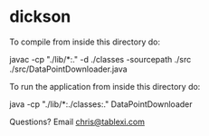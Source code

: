 # dickson

To compile from inside this directory do:

javac -cp "./lib/*:." -d ./classes -sourcepath ./src ./src/DataPointDownloader.java

To run the application from inside this directory do:

java -cp "./lib/*:./classes:." DataPointDownloader <dicksonone email> <dicksonone password>

Questions? Email chris@tablexi.com
